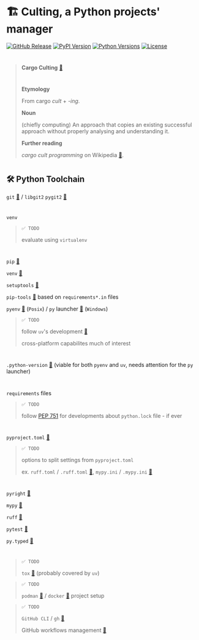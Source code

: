 # 🏗️ Culting, a Python projects' manager
[github_release]: https://img.shields.io/github/release/the-citto/culting.svg?logo=github&logoColor=white&color=orange
[pypi_version]: https://img.shields.io/pypi/v/culting.svg?logo=python&logoColor=white
[python_versions]: https://img.shields.io/pypi/pyversions/culting.svg?logo=python&logoColor=white
[github_license]: https://img.shields.io/github/license/the-citto/culting.svg?logo=github&logoColor=white
<!-- [github_action_tests]: https://github.com/the-citto/culting/actions/workflows/tests.yml/badge.svg -->

[![GitHub Release][github_release]](https://github.com/the-citto/culting/releases/)
[![PyPI Version][pypi_version]](https://pypi.org/project/culting/)
[![Python Versions][python_versions]](https://pypi.org/project/culting/)
[![License][github_license]](https://github.com/the-citto/culting/blob/master/LICENSE)
<br>
<!-- [![Tests][github_action_tests]](https://github.com/the-citto/culting/actions/workflows/tests.yml) -->

<!-- [![image](https://img.shields.io/pypi/v/culting.svg)](https://pypi.python.org/pypi/culting) -->
<!-- [![image](https://img.shields.io/pypi/l/culting.svg)](https://pypi.python.org/pypi/culting) -->
<!-- [![image](https://img.shields.io/pypi/pyversions/culting.svg)](https://pypi.python.org/pypi/culting) -->

> #
> **Cargo Culting** [🔗](https://en.wiktionary.org/wiki/cargo_culting)
> #
> **Etymology**
> 
> From cargo _cult_ +‎ _-ing_.
> 
> **Noun**
> 
> (chiefly computing) An approach that copies an existing successful approach
> without properly analysing and understanding it.
>
> **Further reading**
>
> _cargo cult programming_ on Wikipedia [🔗](https://en.wikipedia.org/wiki/cargo_cult_programming).
> #

## 🛠️ Python Toolchain

`git` [🔗](https://git-scm.com/) / `libgit2` `pygit2` [🔗](https://github.com/libgit2/pygit2)

#
`venv`

> `✅ TODO`
>
> evaluate using `virtualenv`

#

`pip` [🔗](https://pip.pypa.io/)

`venv` [🔗](https://docs.python.org/3/library/venv.html)

`setuptools` [🔗](https://setuptools.pypa.io/en/latest/)

`pip-tools` [🔗](https://pip-tools.readthedocs.io/) based on `requirements*.in` files

`pyenv` [🔗](https://github.com/pyenv/pyenv) (`Posix`) / 
`py` launcher [🔗](https://docs.python.org/3/using/windows.html#launcher) (`Windows`)

> `✅ TODO` 
>
> follow `uv`'s development [🔗](https://docs.astral.sh/uv/)
>
> cross-platform capabilites much of interest

#

`.python-version` [🔗](https://github.com/pyenv/pyenv?tab=readme-ov-file#understanding-python-version-selection)
(viable for both `pyenv` and `uv`, needs attention for the `py` launcher)

#

`requirements` files 

> `✅ TODO` 
>
> follow [PEP 751](https://peps.python.org/pep-0751/) for developments about `python.lock` file - if ever

#

`pyproject.toml` [🔗](https://packaging.python.org/en/latest/guides/writing-pyproject-toml/)

> `✅ TODO`
>
>options to split settings from `pyproject.toml`
>
> ex.
> `ruff.toml` / `.ruff.toml` [🔗](https://docs.astral.sh/ruff/configuration/), 
> `mypy.ini` / `.mypy.ini` [🔗](https://mypy.readthedocs.io/en/stable/config_file.html)

#

`pyright` [🔗](https://microsoft.github.io/pyright/)

`mypy` [🔗](https://mypy.readthedocs.io/)

`ruff` [🔗](https://docs.astral.sh/ruff/)

`pytest` [🔗](https://docs.pytest.org/en/stable/)

`py.typed` [🔗](https://peps.python.org/pep-0561/#packaging-type-information)

#

>`✅ TODO`
>
> `tox` [🔗](https://tox.wiki/) (probably covered by `uv`)

>`✅ TODO`
>
> `podman` [🔗](https://podman.io/) / `docker` [🔗](https://www.docker.com/) project setup

>`✅ TODO`
>
> `GitHub CLI` / `gh` [🔗](https://cli.github.com/manual/)
>
> GitHub workflows management [🔗](https://docs.github.com/en/actions/writing-workflows)









